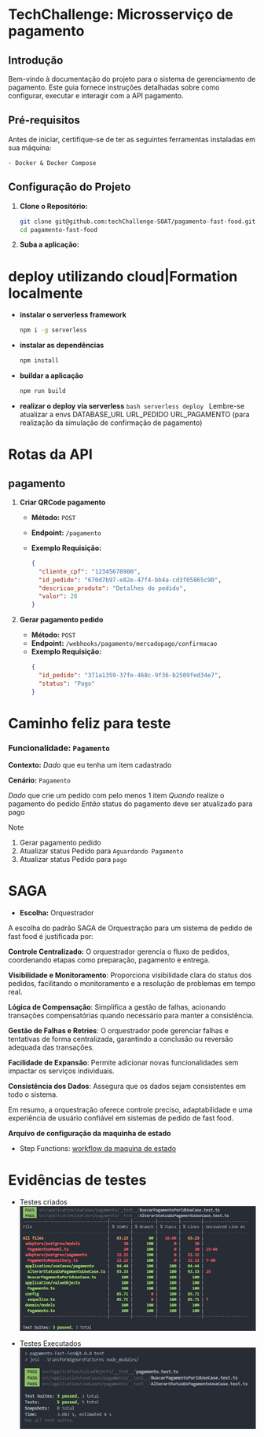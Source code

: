 # TechChallenge: Microsserviço de pagamento

## Introdução

Bem-vindo à documentação do projeto para o sistema de gerenciamento de pagamento. Este guia fornece instruções detalhadas sobre como configurar, executar e interagir com a API pagamento.

## Pré-requisitos

Antes de iniciar, certifique-se de ter as seguintes ferramentas instaladas em sua máquina:

```
- Docker & Docker Compose
```

## Configuração do Projeto

1.  **Clone o Repositório:**

    ```bash
    git clone git@github.com:techChallenge-SOAT/pagamento-fast-food.git
    cd pagamento-fast-food
    ```

2.  **Suba a aplicação:**

# deploy utilizando cloud|Formation localmente

- **instalar o serverless framework**
  ```bash
  npm i -g serverless
  ```
- **instalar as dependências**
  ```bash
  npm install
  ```
- **buildar a aplicação**
  ```bash
  npm run build
  ```
- **realizar o deploy via serverless**
  `bash
	serverless deploy
	`
  Lembre-se atualizar a envs
  DATABASE_URL
  URL_PEDIDO
  URL_PAGAMENTO (para realização da simulação de confirmação de pagamento)

# Rotas da API

## pagamento

1.  **Criar QRCode pagamento**

    - **Método:** `POST`
    - **Endpoint:** `/pagamento`
    - **Exemplo Requisição:**

      ```json
      {
        "cliente_cpf": "12345678900",
        "id_pedido": "670d7b97-e82e-47f4-bb4a-cd3f05865c90",
        "descricao_produto": "Detalhes do pedido",
        "valor": 20
      }
      ```

1.  **Gerar pagamento pedido**
    - **Método:** `POST`
    - **Endpoint:** `/webhooks/pagamento/mercadopago/confirmacao`
    - **Exemplo Requisição:**
      ```json
      {
        "id_pedido": "371a1359-37fe-468c-9f36-b2509fed34e7",
        "status": "Pago"
      }
      ```

# Caminho feliz para teste

### Funcionalidade: `Pagamento`

**Contexto:**
_Dado_ que eu tenha um item cadastrado

**Cenário:** `Pagamento`

_Dado_ que crie um pedido com pelo menos 1 item
_Quando_ realize o pagamento do pedido
_Então_ status do pagamento deve ser atualizado para pago

> [!NOTE]
>
>1. Gerar pagamento pedido
>2. Atualizar status Pedido para `Aguardando Pagamento`
>3. Atualizar status Pedido para `pago`

# SAGA

- **Escolha:** Orquestrador
  
A escolha do padrão SAGA de Orquestração para um sistema de pedido de fast food é justificada por:

**Controle Centralizado:** O orquestrador gerencia o fluxo de pedidos, coordenando etapas como preparação, pagamento e entrega.

**Visibilidade e Monitoramento**: Proporciona visibilidade clara do status dos pedidos, facilitando o monitoramento e a resolução de problemas em tempo real.

**Lógica de Compensação**: Simplifica a gestão de falhas, acionando transações compensatórias quando necessário para manter a consistência.

**Gestão de Falhas e Retries**: O orquestrador pode gerenciar falhas e tentativas de forma centralizada, garantindo a conclusão ou reversão adequada das transações.

**Facilidade de Expansão**: Permite adicionar novas funcionalidades sem impactar os serviços individuais.

**Consistência dos Dados**: Assegura que os dados sejam consistentes em todo o sistema.

Em resumo, a orquestração oferece controle preciso, adaptabilidade e uma experiência de usuário confiável em sistemas de pedido de fast food.

**Arquivo de configuração da maquinha de estado**

 - Step Functions: 
 [workflow da maquina de estado](https://github.com/techChallenge-SOAT/pagamento-fast-food/blob/main/assets/workflowStepFunction.json)

# Evidências de testes

- Testes criados
  ![Testes criados](assets/testes1.jpeg)

- Testes Executados
  ![Testes executados](assets/testesExecucao.jpeg)
